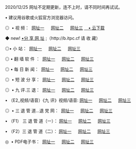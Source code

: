 <p>2020/12/25 网址不定期更新，连不上时，请不同时间再试试。
<p>• 建议用谷歌或火狐官方浏览器访问。
<p>◎  • 视 频： 
<a href="http://hfe.guitarhaven.com/" target="_blank">网址一</a> 　 
<a href="http://hrp.guitarhaven.com/" target="_blank">网址二</a> 　 
<a href="http://hrp.guitarhaven.com/b.html" target="_blank">网址三</a>
<a href="https://yadi.sk/d/d0sUeAOpal3njw" target="_blank">　• 云下载 </a></p>
<p>◆ new! <a href="http://hpa.wemusiclabel.com/a.html">•分 享 网 址</a> ;（http://b.itpc.cf 请 收 藏） </p>

<p>◎•  小 站：  
<a href="http://hfe.guitarhaven.com/f.html" target="_blank">网址一</a> 　 
<a href="http://hrp.guitarhaven.com/h.html" target="_blank">网址二</a> 　 
<a href="http://hrp.guitarhaven.com/k/" target="_blank">网址三</a></p><p>

<p>◎  • 翻 墙 软 件 ：  
<a href="http://hfe.guitarhaven.com/ff/" target="_blank">网址一</a> 　 
<a href="http://hrp.guitarhaven.com/s/read/a1_nd.html" target="_blank">网址二</a> 　 
<a href="http://hrp.guitarhaven.com/ff/index.html" target="_blank">网址三</a></p>
<p>◎  • 每 日 新 闻：  
<a href="http://hfe.guitarhaven.com/day/" target="_blank">网址一</a> 　 
<a href="http://hrp.guitarhaven.com/day/" target="_blank">网址二</a> 　 
<a href="http://hrp.guitarhaven.com/day/index.html" target="_blank">网址三</a></p>
<p>◎   • 短 波 分 享：  
<a href="http://hfe.guitarhaven.com/h/" target="_blank">网址一</a> 　 
<a href="http://hrp.guitarhaven.com/h/" target="_blank">网址二</a> 　 
<a href="http://hrp.guitarhaven.com/h/index.html" target="_blank">网址三</a></p>
<p>◎   • 九 评.三 退：  
<a href="http://hfe.guitarhaven.com/t/" target="_blank">网址一</a> 　 
<a href="http://hrp.guitarhaven.com/v2/index.html" target="_blank">网址二</a> 　 
<a href="http://hrp.guitarhaven.com/tt/index.html" target="_blank">网址三</a> 　</p>
<p>  • （E2_视频/语音）《九 评》视频/语音: 
<a href="http://hrp.guitarhaven.com/7738.html" target="_blank">网址一</a> 　 
<a href="http://hrp.guitarhaven.com/7614.html" target="_blank">网址二</a> 　 
<a href="http://hrp.guitarhaven.com/7633.html" target="_blank">网址三</a></p>
<p>◎   • 三 退 管 道...退 党 网：  
<a href="http://hfe.guitarhaven.com/go/td1.html" target="_blank">网址一</a> 　 
<a href="http://hrp.guitarhaven.com/go/td2.html" target="_blank">网址二</a> 　 
<a href="http://hrp.guitarhaven.com/go/td3.html" target="_blank">网址三</a></p>
<p>  • （F1） 三 退 管 道（一）： 
<a href="http://hfe.guitarhaven.com/dd/" target="_blank">网址一</a> 　 
<a href="http://hrp.guitarhaven.com/s/read/a1_tdx.html" target="_blank">网址二</a> 　 
<a href="http://hrp.guitarhaven.com/dd/" target="_blank">网址三</a></p>
<p>  • （F2）三 退 管 道（二）： 
<a href="http://hrp.guitarhaven.com/d/" target="_blank">网址一</a> 　 
<a href="http://hfe.guitarhaven.com/d/index.html" target="_blank">网址二</a> 　 
<a href="http://hrp.guitarhaven.com/d/" target="_blank">网址三</a></p>
<p>◎   • PDF电子书：  
<a href="http://hfe.guitarhaven.com/p/" target="_blank">网址一</a> 　 
<a href="http://hrp.guitarhaven.com/p/index.html" target="_blank">网址二</a> 　 
<a href="http://hrp.guitarhaven.com/p/" target="_blank">网址三</a></p>

